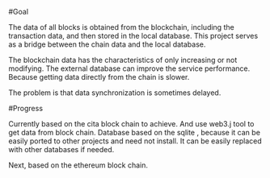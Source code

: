 #Goal

The data of all blocks is obtained from the blockchain, including the transaction data, and then stored in the local database. This project serves as a bridge between the chain data and the local database.

The blockchain data has the characteristics of only increasing or not modifying. The external database can improve the service performance. Because getting data directly from the chain is slower.

The problem is that data synchronization is sometimes delayed.

#Progress

Currently based on the cita block chain to achieve. And use web3.j tool to get data from block chain. Database based on the sqlite , because it can be easily ported to other projects and need not install. It can be easily replaced with other databases if needed.

Next, based on the ethereum block chain.
